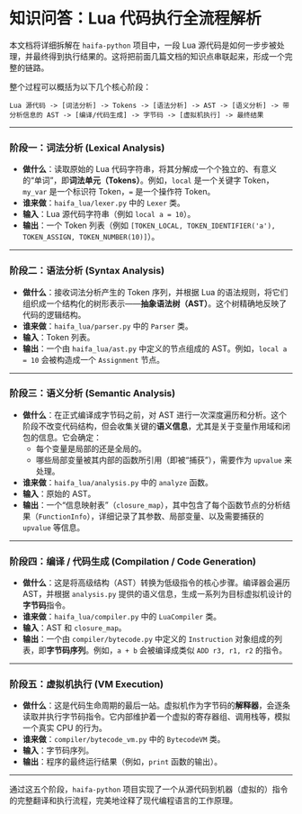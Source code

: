 # 知识问答：Lua 代码执行全流程解析

本文档将详细拆解在 `haifa-python` 项目中，一段 Lua 源代码是如何一步步被处理，并最终得到执行结果的。这将把前面几篇文档的知识点串联起来，形成一个完整的链路。

整个过程可以概括为以下几个核心阶段：

```
Lua 源代码 -> [词法分析] -> Tokens -> [语法分析] -> AST -> [语义分析] -> 带分析信息的 AST -> [编译/代码生成] -> 字节码 -> [虚拟机执行] -> 最终结果
```

---

### 阶段一：词法分析 (Lexical Analysis)

*   **做什么**：读取原始的 Lua 代码字符串，将其分解成一个个独立的、有意义的“单词”，即**词法单元（Tokens）**。例如，`local` 是一个关键字 Token，`my_var` 是一个标识符 Token，`=` 是一个操作符 Token。
*   **谁来做**：`haifa_lua/lexer.py` 中的 `Lexer` 类。
*   **输入**：Lua 源代码字符串（例如 `local a = 10`）。
*   **输出**：一个 Token 列表（例如 `[TOKEN_LOCAL, TOKEN_IDENTIFIER('a'), TOKEN_ASSIGN, TOKEN_NUMBER(10)]`）。

---

### 阶段二：语法分析 (Syntax Analysis)

*   **做什么**：接收词法分析产生的 Token 序列，并根据 Lua 的语法规则，将它们组织成一个结构化的树形表示——**抽象语法树（AST）**。这个树精确地反映了代码的逻辑结构。
*   **谁来做**：`haifa_lua/parser.py` 中的 `Parser` 类。
*   **输入**：Token 列表。
*   **输出**：一个由 `haifa_lua/ast.py` 中定义的节点组成的 AST。例如，`local a = 10` 会被构造成一个 `Assignment` 节点。

---

### 阶段三：语义分析 (Semantic Analysis)

*   **做什么**：在正式编译成字节码之前，对 AST 进行一次深度遍历和分析。这个阶段不改变代码结构，但会收集关键的**语义信息**，尤其是关于变量作用域和闭包的信息。它会确定：
    *   每个变量是局部的还是全局的。
    *   哪些局部变量被其内部的函数所引用（即被“捕获”），需要作为 `upvalue` 来处理。
*   **谁来做**：`haifa_lua/analysis.py` 中的 `analyze` 函数。
*   **输入**：原始的 AST。
*   **输出**：一个“信息映射表”（`closure_map`），其中包含了每个函数节点的分析结果（`FunctionInfo`），详细记录了其参数、局部变量、以及需要捕获的 `upvalue` 等信息。

---

### 阶段四：编译 / 代码生成 (Compilation / Code Generation)

*   **做什么**：这是将高级结构（AST）转换为低级指令的核心步骤。编译器会遍历 AST，并根据 `analysis.py` 提供的语义信息，生成一系列为目标虚拟机设计的**字节码**指令。
*   **谁来做**：`haifa_lua/compiler.py` 中的 `LuaCompiler` 类。
*   **输入**：AST 和 `closure_map`。
*   **输出**：一个由 `compiler/bytecode.py` 中定义的 `Instruction` 对象组成的列表，即**字节码序列**。例如，`a + b` 会被编译成类似 `ADD r3, r1, r2` 的指令。

---

### 阶段五：虚拟机执行 (VM Execution)

*   **做什么**：这是代码生命周期的最后一站。虚拟机作为字节码的**解释器**，会逐条读取并执行字节码指令。它内部维护着一个虚拟的寄存器组、调用栈等，模拟一个真实 CPU 的行为。
*   **谁来做**：`compiler/bytecode_vm.py` 中的 `BytecodeVM` 类。
*   **输入**：字节码序列。
*   **输出**：程序的最终运行结果（例如，`print` 函数的输出）。

---

通过这五个阶段，`haifa-python` 项目实现了一个从源代码到机器（虚拟的）指令的完整翻译和执行流程，完美地诠释了现代编程语言的工作原理。
